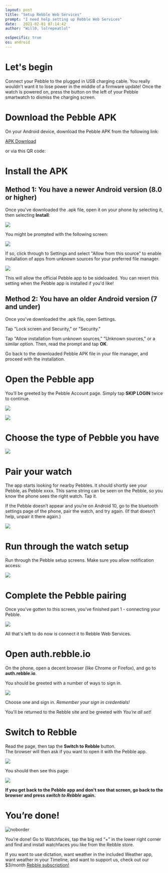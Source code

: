 ```yaml
---
layout: post
title: "Setup Rebble Web Services"
prompt: "I need help setting up Rebble Web Services"
date:   2021-02-01 07:14:42
author: "Will0, lolrepeatlol"

osSpecific: true
os: android
---
```


# Let's begin   

Connect your Pebble to the plugged in USB charging cable. You really wouldn't want it to lose power in the middle of a firmware update! Once the watch is powered on, press the button on the left of your Pebble smartwatch to dismiss the charging screen.

# Download the Pebble APK

On your Android device, download the Pebble APK from the following link:

[APK Download](https://www.apkmirror.com/apk/pebble-technology-corp/pebble/pebble-4-4-2-1405-62d45d7d7-endframe-release/pebble-4-4-2-1405-62d45d7d7-endframe-android-apk-download/)

<notmobile>

or via this QR code:   

<qr url="https://www.apkmirror.com/apk/pebble-technology-corp/pebble/pebble-4-4-2-1405-62d45d7d7-endframe-release/pebble-4-4-2-1405-62d45d7d7-endframe-android-apk-download/" />

</notmobile>
   
# Install the APK

## Method 1: You have a newer Android version (8.0 or higher)

Once you've downloaded the .apk file, open it on your phone by selecting it, then selecting **Install**:   

![](/images/setup/3.png)

You might be prompted with the following screen:

![](/images/setup/1.png)

If so, click through to Settings and select "Allow from this source" to enable installation of apps from unknown sources for your preferred file manager. 

![](/images/setup/2.png)

This will allow the official Pebble app to be sideloaded. You can revert this setting when the Pebble app is installed if you'd like!

## Method 2: You have an older Android version (7 and under)

Once you've downloaded the .apk file, open Settings.

Tap "Lock screen and Security," or "Security."

Tap "Allow installation from unknown sources," "Unknown sources," or a similar option. Then, read the prompt and tap **OK**.

Go back to the downloaded Pebble APK file in your file manager, and proceed with the installation.

# Open the Pebble app

You’ll be greeted by the Pebble Account page. Simply tap **SKIP LOGIN** twice to continue.

![](/images/setup/4.png)

![](/images/setup/5.png)

# Choose the type of Pebble you have

![](/images/setup/6.png)

# Pair your watch

The app starts looking for nearby Pebbles. It should shortly see your Pebble, as Pebble xxxx. This same string can be seen on the Pebble, so you know the phone sees the right watch. Tap it.   

If the Pebble doesn’t appear and you’re on Android 10, go to the bluetooth settings page of the phone, pair the watch, and try again. (If that doesn’t help, unpair it there again.)

![](/images/setup/7.png)

# Run through the watch setup

Run through the Pebble setup screens. Make sure you allow notification access:

![](/images/setup/8.png)

# Complete the Pebble pairing

Once you've gotten to this screen, you've finished part 1 - connecting your Pebble.   
   
![](/images/setup/9.png)   
   
All that's left to do now is connect it to Rebble Web Services.

# Open auth.rebble.io

On the phone, open a decent browser (like Chrome or Firefox), and go to **auth.rebble.io**.

<notmobile>
    <qr url="https://auth.rebble.io" />
</notmobile>

   
You should be greeted with a number of ways to sign in.    

![](/images/setup/10.png)   

Choose one and sign in. *Remember your sign in credentials!*

You'll be returned to the Rebble site and be greeted with *You’re all set!*   

# Switch to Rebble 

Read the page, then tap the **Switch to Rebble** button.   
The browser will then ask if you want to open it with the Pebble app.

![](/images/setup/11.png)

You should then see this page:

![](/images/setup/12.png)

**If you get back to the Pebble app and don't see that screen, go back to the browser and press *switch to Rebble* again.**

# You’re done!

![noborder](/images/setup/13.png)

You’re done! Go to Watchfaces, tap the big red “+” in the lower right corner and find and install watchfaces you like from the Rebble store.

If you want to use dictation, want weather in the included Weather app, want weather in your Timeline, and want to support us, check out our $3/month [Rebble subscription!](/subscription)
